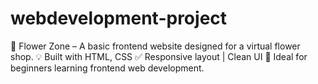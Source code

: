 # webdevelopment-project
🌸 Flower Zone – A basic frontend website designed for a virtual flower shop.
💡 Built with HTML, CSS
✅ Responsive layout | Clean UI 
🔗 Ideal for beginners learning frontend web development.
